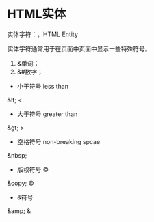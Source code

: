 # HTML实体

实体字符：，HTML Entity

实体字符通常用于在页面中页面中显示一些特殊符号。

1. &单词；
2. &#数字；

- 小于符号 less than

\&lt; &lt;

- 大于符号 greater than

\&gt; &gt;



- 空格符号 non-breaking spcae

\&nbsp; &nbsp;

- 版权符号 © 

\&copy; &copy;

- &符号

\&amp; &amp;




